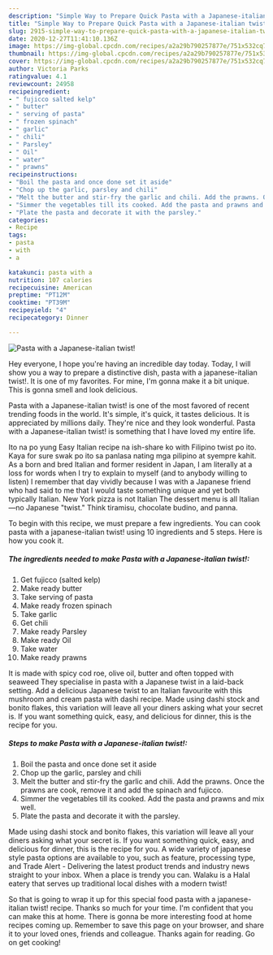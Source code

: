 ```yaml
---
description: "Simple Way to Prepare Quick Pasta with a Japanese-italian twist!"
title: "Simple Way to Prepare Quick Pasta with a Japanese-italian twist!"
slug: 2915-simple-way-to-prepare-quick-pasta-with-a-japanese-italian-twist
date: 2020-12-27T11:41:10.136Z
image: https://img-global.cpcdn.com/recipes/a2a29b790257877e/751x532cq70/pasta-with-a-japanese-italian-twist-recipe-main-photo.jpg
thumbnail: https://img-global.cpcdn.com/recipes/a2a29b790257877e/751x532cq70/pasta-with-a-japanese-italian-twist-recipe-main-photo.jpg
cover: https://img-global.cpcdn.com/recipes/a2a29b790257877e/751x532cq70/pasta-with-a-japanese-italian-twist-recipe-main-photo.jpg
author: Victoria Parks
ratingvalue: 4.1
reviewcount: 24958
recipeingredient:
- " fujicco salted kelp"
- " butter"
- " serving of pasta"
- " frozen spinach"
- " garlic"
- " chili"
- " Parsley"
- " Oil"
- " water"
- " prawns"
recipeinstructions:
- "Boil the pasta and once done set it aside"
- "Chop up the garlic, parsley and chili"
- "Melt the butter and stir-fry the garlic and chili. Add the prawns. Once the prawns are cook, remove it and add the spinach and fujicco."
- "Simmer the vegetables till its cooked. Add the pasta and prawns and mix well."
- "Plate the pasta and decorate it with the parsley."
categories:
- Recipe
tags:
- pasta
- with
- a

katakunci: pasta with a 
nutrition: 107 calories
recipecuisine: American
preptime: "PT12M"
cooktime: "PT39M"
recipeyield: "4"
recipecategory: Dinner

---
```



![Pasta with a Japanese-italian twist!](https://img-global.cpcdn.com/recipes/a2a29b790257877e/751x532cq70/pasta-with-a-japanese-italian-twist-recipe-main-photo.jpg)

Hey everyone, I hope you're having an incredible day today. Today, I will show you a way to prepare a distinctive dish, pasta with a japanese-italian twist!. It is one of my favorites. For mine, I'm gonna make it a bit unique. This is gonna smell and look delicious.

Pasta with a Japanese-italian twist! is one of the most favored of recent trending foods in the world. It's simple, it's quick, it tastes delicious. It is appreciated by millions daily. They're nice and they look wonderful. Pasta with a Japanese-italian twist! is something that I have loved my entire life.

Ito na po yung Easy Italian recipe na ish-share ko with Filipino twist po ito. Kaya for sure swak po ito sa panlasa nating mga pilipino at syempre kahit. As a born and bred Italian and former resident in Japan, I am literally at a loss for words when I try to explain to myself (and to anybody willing to listen) I remember that day vividly because I was with a Japanese friend who had said to me that I would taste something unique and yet both typically Italian. New York pizza is not Italian The dessert menu is all Italian—no Japanese &#34;twist.&#34; Think tiramisu, chocolate budino, and panna.


To begin with this recipe, we must prepare a few ingredients. You can cook pasta with a japanese-italian twist! using 10 ingredients and 5 steps. Here is how you cook it.

<!--inarticleads1-->

##### The ingredients needed to make Pasta with a Japanese-italian twist!:

1. Get  fujicco (salted kelp)
1. Make ready  butter
1. Take  serving of pasta
1. Make ready  frozen spinach
1. Take  garlic
1. Get  chili
1. Make ready  Parsley
1. Make ready  Oil
1. Take  water
1. Make ready  prawns


It is made with spicy cod roe, olive oil, butter and often topped with seaweed They specialise in pasta with a Japanese twist in a laid-back setting. Add a delicious Japanese twist to an Italian favourite with this mushroom and cream pasta with dashi recipe. Made using dashi stock and bonito flakes, this variation will leave all your diners asking what your secret is. If you want something quick, easy, and delicious for dinner, this is the recipe for you. 

<!--inarticleads2-->

##### Steps to make Pasta with a Japanese-italian twist!:

1. Boil the pasta and once done set it aside
1. Chop up the garlic, parsley and chili
1. Melt the butter and stir-fry the garlic and chili. Add the prawns. Once the prawns are cook, remove it and add the spinach and fujicco.
1. Simmer the vegetables till its cooked. Add the pasta and prawns and mix well.
1. Plate the pasta and decorate it with the parsley.


Made using dashi stock and bonito flakes, this variation will leave all your diners asking what your secret is. If you want something quick, easy, and delicious for dinner, this is the recipe for you. A wide variety of japanese style pasta options are available to you, such as feature, processing type, and Trade Alert - Delivering the latest product trends and industry news straight to your inbox. When a place is trendy you can. Walaku is a Halal eatery that serves up traditional local dishes with a modern twist! 

So that is going to wrap it up for this special food pasta with a japanese-italian twist! recipe. Thanks so much for your time. I'm confident that you can make this at home. There is gonna be more interesting food at home recipes coming up. Remember to save this page on your browser, and share it to your loved ones, friends and colleague. Thanks again for reading. Go on get cooking!
